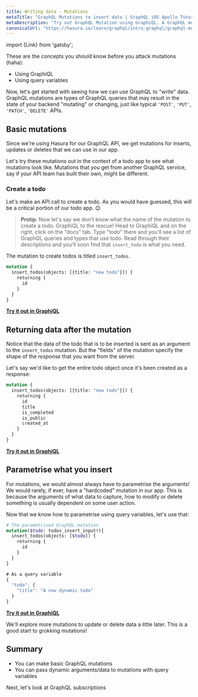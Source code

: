 ```yaml
---
title: Writing data - Mutations
metaTitle: "GraphQL Mutations to insert data | GraphQL iOS Apollo Tutorial"
metaDescription: "Try out GraphQL Mutation using GraphiQL. A GraphQL mutation example with dynamic arguments and variables to insert data"
canonicalUrl: "https://hasura.io/learn/graphql/intro-graphql/graphql-mutations/"
---
```


import {Link} from 'gatsby';

These are the concepts you should know before you attack mutations (haha):
- <Link to="/intro-to-graphql/2-fetching-data-queries#graphiql">Using GraphiQL</Link>
- <Link to="/intro-to-graphql/2-fetching-data-queries#query-variables">Using query variables</Link>

Now, let's get started with seeing how we can use GraphQL to "write" data.
GraphQL mutations are types of GraphQL queries that may result in the state
of your backend "mutating" or changing, just like typical `'POST'`,
`'PUT'`, `'PATCH'`, `'DELETE'` APIs.

## Basic mutations
Since we're using Hasura for our GraphQL API, we get mutations for
inserts, updates or deletes that we can use in our app.

Let's try these mutations out in the context of a todo app to see
what mutations look like. Mutations that you get from another GraphQL
service, say if your API team has built their own,  might be different.

### Create a todo

Let's make an API call to create a todo. As you would have guessed, this
will be a critical portion of our todo app. 😉

> **Protip**: Now let's say we don't know what the name of the mutation to 
> create a todo. GraphiQL to the rescue!
> Head to GraphiQL and on the right, click on the "docs" tab.
> Type "todo" there and you'll see a list of GraphQL queries and types
> that use todo. Read through their descriptions and you'll soon
> find that `insert_todo` is what you need.

The mutation to create todos is titled `insert_todos`.

```graphql
mutation {
  insert_todos(objects: [{title: "new todo"}]) {
    returning {
      id
    }
  }
}
```

<!-- [//]: # TODO: -->
<b><a href="https://hasura.io/learn/graphql/graphiql" target="_blank">Try it out in GraphiQL</a></b>

## Returning data after the mutation
Notice that the data of the todo that is to be inserted is sent as
an argument to the `insert_todos` mutation. But the "fields" of the mutation
specify the shape of the _response_ that you want from the server.

Let's say we'd like to get the entire todo object once it's been created
as a response:

```graphql
mutation {
  insert_todos(objects: [{title: "new todo"}]) {
    returning {
      id
      title
      is_completed
      is_public
      created_at
    }
  }
}
```

<!-- [//]: # TODO: -->
<b><a href="https://hasura.io/learn/graphql/graphiql" target="_blank">Try it out in GraphiQL</a></b>

## Parametrise what you insert

For mutations, we would almost always have to parametrise the arguments! We
would rarely, if ever, have a "hardcoded" mutation in our app. This is because
the arguments of what data to capture, how to modify or delete something is usually
dependent on some user action.

Now that we know how to parametrise using query variables, let's use that:

```graphql
# The parametrised GraphQL mutation
mutation($todo: todos_insert_input!){
  insert_todos(objects: [$todo]) {
    returning {
      id
    }
  }
}
```

```javascript
# As a query variable
{
  "todo": {
    "title": "A new dynamic todo"
  }
}
```

<!-- [//]: # TODO: -->
<b><a href="https://hasura.io/learn/graphql/graphiql" target="_blank">Try it out in GraphiQL</a></b>

We'll explore more mutations to update or delete data a little later.
This is a good start to grokking mutations!

## Summary

- You can make basic GraphQL mutations
- You can pass dynamic arguments/data to mutations with query variables

Next, let's look at GraphQL subscriptions
